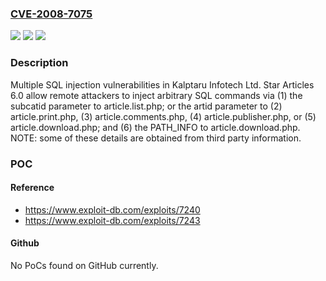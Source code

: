 ### [CVE-2008-7075](https://cve.mitre.org/cgi-bin/cvename.cgi?name=CVE-2008-7075)
![](https://img.shields.io/static/v1?label=Product&message=n%2Fa&color=blue)
![](https://img.shields.io/static/v1?label=Version&message=n%2Fa&color=blue)
![](https://img.shields.io/static/v1?label=Vulnerability&message=n%2Fa&color=brighgreen)

### Description

Multiple SQL injection vulnerabilities in Kalptaru Infotech Ltd. Star Articles 6.0 allow remote attackers to inject arbitrary SQL commands via (1) the subcatid parameter to article.list.php; or the artid parameter to (2) article.print.php, (3) article.comments.php, (4) article.publisher.php, or (5) article.download.php; and (6) the PATH_INFO to article.download.php.  NOTE: some of these details are obtained from third party information.

### POC

#### Reference
- https://www.exploit-db.com/exploits/7240
- https://www.exploit-db.com/exploits/7243

#### Github
No PoCs found on GitHub currently.

